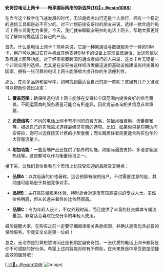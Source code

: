 **安哥拉电话上网卡——畅享国际网络的新选择[[TG💪+ @esim1088](https://t.me/s/esim1088)]**

在当今这个数字化飞速发展的时代，无论是商务出行还是个人旅行，拥有一个稳定的通信工具都是必不可少的。对于计划前往安哥拉的朋友来说，选择一款合适的电话上网卡显得尤为重要。今天，我们就来聊聊安哥拉的电话上网卡，帮助大家更好地了解如何挑选适合自己的产品。

首先，什么是电话上网卡？简单来说，它是一种集通话与数据服务于一体的SIM卡，用户可以通过它在手机或其他支持SIM卡的设备上实现语音通话、发送短信以及高速上网等功能。对于经常需要跨国沟通或者旅行的人来说，这类卡片无疑是一个非常实用的选择。尤其是在安哥拉这样经济发展迅速但基础设施建设尚待完善的国家，拥有一张可靠的电话上网卡能够极大提升你的生活便利性。

那么，在众多品牌和型号中，如何找到最适合自己的那一款呢？这里有几个关键点可以帮助你做出决定：

1. **覆盖范围**：确保所选电话上网卡能够在安哥拉全国范围内提供良好的信号覆盖。不同运营商的服务质量可能会有所差异，因此提前查询相关信息非常重要。
   
2. **资费结构**：不同的电话上网卡有不同的资费方案，包括月租费用、流量套餐等。根据自己的实际需求选择最经济实惠的选项。比如，如果你只是短期访问安哥拉，则可以选择按天计费的小型套餐；而长期居住者则更适合购买包年的大容量流量卡。
   
3. **附加功能**：一些高端产品还提供了额外的功能，如国际漫游支持、多语言客服热线等。这些都可以作为衡量标准之一。

接下来，让我们具体看看几个市场上比较受欢迎的品牌及其特点：

- **品牌A**：以其低廉的价格著称，适合预算有限的用户。不过需要注意的是，其网速可能略逊于其他竞争对手。
  
- **品牌B**：主打高质量服务体验，特别适合对速度有较高要求的专业人士。虽然价格稍高，但从长远来看性价比依然很高。
  
- **品牌C**：专为年轻人设计，不仅外观时尚，而且提供了丰富的社交媒体专属流量包，非常适合喜欢社交分享的年轻人使用。

最后提醒大家，在购买之前一定要仔细阅读相关条款细则，并确认是否包含必要的保险服务。毕竟安全总是第一位的！

总之，无论你是打算短暂访问还是长期定居安哥拉，一张优质的电话上网卡都将是你不可或缺的好伙伴。希望上述内容能对你有所帮助，在未来旅途中享受更加便捷高效的服务吧！

[[TG💪+ @esim1088](https://t.me/s/esim1088) ![Image](https://i.postimg.cc/4NQfJmqS/Snipaste-2025-05-13-00-14-12.png)]